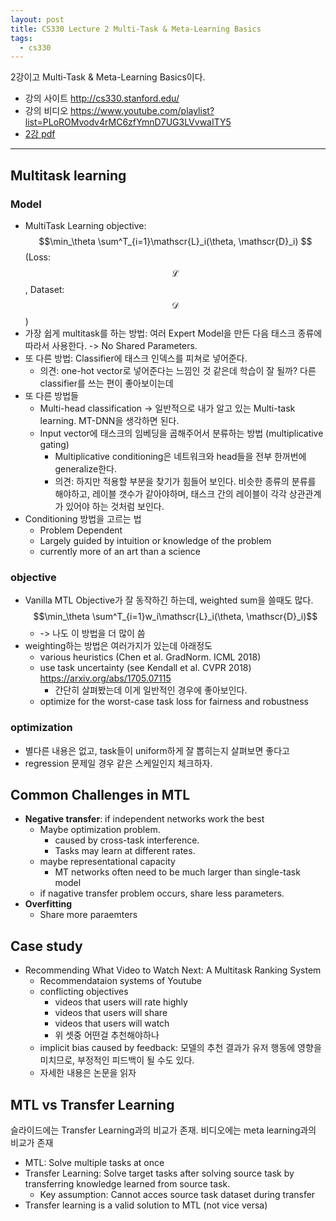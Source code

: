 ```yaml
---
layout: post
title: CS330 Lecture 2 Multi-Task & Meta-Learning Basics
tags:
  - cs330
---
```


2강이고 Multi-Task & Meta-Learning Basics이다.

* 강의 사이트 <http://cs330.stanford.edu/>
* 강의 비디오 <https://www.youtube.com/playlist?list=PLoROMvodv4rMC6zfYmnD7UG3LVvwaITY5>
* [2강 pdf](http://cs330.stanford.edu/slides/cs330_multitask_transfer_2020.pdf)

---

## Multitask learning

### Model

* MultiTask Learning objective: $$\min_\theta \sum^T_{i=1}\mathscr{L}_i(\theta, \mathscr{D}_i) $$ (Loss: $$\mathscr{L}$$, Dataset: $$\mathscr{D}$$)
* 가장 쉽게 multitask를 하는 방법: 여러 Expert Model을 만든 다음 태스크 종류에 따라서 사용한다. -> No Shared Parameters.
* 또 다른 방법: Classifier에 태스크 인덱스를 피쳐로 넣어준다.
  * 의견: one-hot vector로 넣어준다는 느낌인 것 같은데 학습이 잘 될까? 다른 classifier를 쓰는 편이 좋아보이는데
* 또 다른 방법들
  * Multi-head classification -> 일반적으로 내가 알고 있는 Multi-task learning. MT-DNN을 생각하면 된다.
  * Input vector에 태스크의 임베딩을 곱해주어서 분류하는 방법 (multiplicative gating)
    * Multiplicative conditioning은 네트워크와 head들을 전부 한꺼번에 generalize한다.
    * 의견: 하지만 적용할 부분을 찾기가 힘들어 보인다. 비슷한 종류의 분류를 해야하고, 레이블 갯수가 같아야하며, 태스크 간의 레이블이 각각 상관관계가 있어야 하는 것처럼 보인다.
* Conditioning 방법을 고르는 법
  * Problem Dependent
  * Largely guided by intuition or knowledge of the problem
  * currently more of an art than a science

### objective

* Vanilla MTL Objective가 잘 동작하긴 하는데, weighted sum을 쓸때도 많다. $$\min_\theta \sum^T_{i=1}w_i\mathscr{L}_i(\theta, \mathscr{D}_i)$$
  * -> 나도 이 방법을 더 많이 씀
* weighting하는 방법은 여러가지가 있는데 아래정도
  * various heuristics (Chen et al. GradNorm. ICML 2018)
  * use task uncertainty (see Kendall et al. CVPR 2018) <https://arxiv.org/abs/1705.07115>
    * 간단히 살펴봤는데 이게 일반적인 경우에 좋아보인다.
  * optimize for the worst-case task loss for fairness and robustness

### optimization

* 별다른 내용은 없고, task들이 uniform하게 잘 뽑히는지 살펴보면 좋다고
* regression 문제일 경우 같은 스케일인지 체크하자.

## Common Challenges in MTL

* **Negative transfer**: if independent networks work the best
  * Maybe optimization problem.
    * caused by cross-task interference.
    * Tasks may learn at different rates.
  * maybe representational capacity
    * MT networks often need to be much larger than single-task model
  * if nagative transfer problem occurs, share less parameters.
* **Overfitting**
  * Share more paraemters

## Case study

* Recommending What Video to Watch Next: A Multitask Ranking System
  * Recommendataion systems of Youtube
  * conflicting objectives
    * videos that users will rate highly
    * videos that users will share
    * videos that users will watch
    * 위 셋중 어떤걸 추천해야하나
  * implicit bias caused by feedback: 모델의 추천 결과가 유저 행동에 영향을 미치므로, 부정적인 피드백이 될 수도 있다.
  * 자세한 내용은 논문을 읽자

## MTL vs Transfer Learning

슬라이드에는 Transfer Learning과의 비교가 존재. 비디오에는 meta learning과의 비교가 존재

* MTL: Solve multiple tasks at once
* Transfer Learning: Solve target tasks after solving source task by transferring knowledge learned from source task.
  * Key assumption: Cannot acces source task dataset during transfer
* Transfer learning is a valid solution to MTL (not vice versa)
